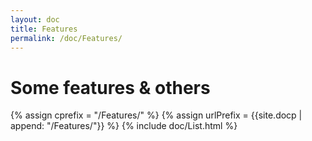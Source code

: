 ```yaml
---
layout: doc
title: Features
permalink: /doc/Features/
---
```

# Some features & others

{% assign cprefix = "/Features/" %}
{% assign urlPrefix = {{site.docp | append: "/Features/"}} %}
{% include doc/List.html %}